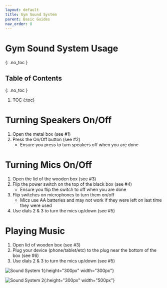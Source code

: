 ```yaml
---
layout: default
title: Gym Sound System
parent: Basic Guides
nav_order: 8
---
```


# Gym Sound System Usage
{: .no_toc }

## Table of Contents
{: .no_toc }

1. TOC
{:toc}

# Turning Speakers On/Off
1. Open the metal box (see #1)
1. Press the On/Off button (see #2)
   - Ensure you press to turn speakers off when you are done

# Turning Mics On/Off
1. Open the lid of the wooden box (see #3)
1. Flip the power switch on the top of the black box (see #4)
   - Ensure you flip the switch to off when you are done
1. Flip switches on microphones to turn them on/off
   - Mics use AA batteries and may not work if they were left on last time they were used
1. Use dials 2 & 3 to turn the mics up/down (see #5)

# Playing Music
1. Open lid of wooden box (see #3)
1. Plug your device (phone/tablet/etc) to the plug near the bottom of the box (see #6)
1. Use dials 2 & 3 to turn the mics up/down (see #5)

![Sound System 1](/tech-help-docs/assets/images/basic-guides/gym-sound/1.png){:height="300px" width="300px"}

![Sound System 2](/tech-help-docs/assets/images/basic-guides/gym-sound/2.png){:height="300px" width="500px"}
